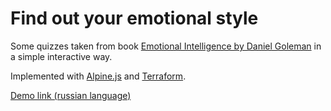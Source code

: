 # Find out your emotional style

Some quizzes taken from book [Emotional Intelligence by Daniel Goleman](https://www.amazon.com/Emotional-Intelligence-Matter-More-Than/dp/055338371X) in a simple interactive way.

Implemented with [Alpine.js](https://alpinejs.dev) and [Terraform](https://www.terraform.io).

[Demo link (russian language)](http://eiquiz.s3-website-eu-west-1.amazonaws.com)
